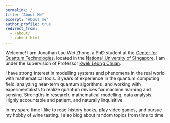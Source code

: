 ```yaml
---
permalink: /
title: "About Me"
excerpt: "About me"
author_profile: true
redirect_from: 
  - /about/
  - /about.html
---
```

Welcome! I am Jonathan Lau Wei Zhong, a PhD student at the [Center for Quantum Technologies](https://www.quantumlah.org), located in the [National University of Singapore](https://www.nus.edu.sg). I am under the supervision of Professor [Kwek Leong Chuan](https://www.quantumlah.org/research/group/kwek). 

I have strong interest in modelling systems and phenomena in the real world with mathematical tools. 3 years of experience in the quantum computing field, analyzing near-term quantum algorithms, and working with experimentalists to realize quantum devices for machine learning and sensing. Strengths in research, mathematical modelling, data analysis. Highly accountable and patient, and naturally inquisitive.

In my spare time I like to read history books, play video games, and pursue my hobby of wine tasting. I also blog about random topics from time to time.



